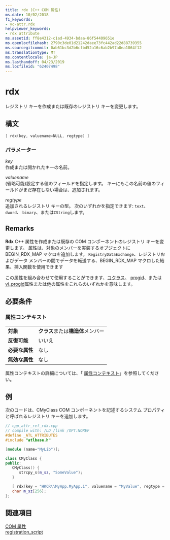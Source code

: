 ```yaml
---
title: rdx (C++ COM 属性)
ms.date: 10/02/2018
f1_keywords:
- vc-attr.rdx
helpviewer_keywords:
- rdx attribute
ms.assetid: ff8e4312-c1ad-4934-bdaa-86f54409651e
ms.openlocfilehash: 2790c3de01d21242daee73fc442ad22d88739355
ms.sourcegitcommit: 0ab61bc3d2b6cfbd52a16c6ab2b97a8ea1864f12
ms.translationtype: MT
ms.contentlocale: ja-JP
ms.lasthandoff: 04/23/2019
ms.locfileid: "62407498"
---
```

# <a name="rdx"></a>rdx

レジストリ キーを作成または既存のレジストリ キーを変更します。

## <a name="syntax"></a>構文

```cpp
[ rdx(key, valuename=NULL, regtype) ]
```

### <a name="parameters"></a>パラメーター

*key*<br/>
作成または開かれたキーの名前。

*valuename*<br/>
(省略可能)設定する値のフィールドを指定します。 キーにもこの名前の値のフィールドがまだ存在しない場合は、追加されます。

*regtype*<br/>
追加されるレジストリ キーの型。 次のいずれかを指定できます: `text`、 `dword`、 `binary`、または`CString`します。

## <a name="remarks"></a>Remarks

**Rdx** C++ 属性を作成または既存の COM コンポーネントのレジストリ キーを変更します。 属性は、対象のメンバーを実装するオブジェクトに BEGIN_RDX_MAP マクロを追加します。 `RegistryDataExchange`、レジストリおよびデータ メンバーの間でデータを転送する、BEGIN_RDX_MAP マクロした結果、挿入関数を使用できます

この属性を組み合わせて使用することができます、[コクラス](coclass.md)、 [progid](progid.md)、または[vi_progid](vi-progid.md)属性または他の属性をこれらのいずれかを意味します。

## <a name="requirements"></a>必要条件

### <a name="attribute-context"></a>属性コンテキスト

|||
|-|-|
|**対象**|**クラス**または**構造体**メンバー|
|**反復可能**|いいえ|
|**必要な属性**|なし|
|**無効な属性**|なし|

属性コンテキストの詳細については、「 [属性コンテキスト](cpp-attributes-com-net.md#contexts)」を参照してください。

## <a name="example"></a>例

次のコードは、CMyClass COM コンポーネントを記述するシステム プロパティと呼ばれるレジストリ キーを追加します。

```cpp
// cpp_attr_ref_rdx.cpp
// compile with: /LD /link /OPT:NOREF
#define _ATL_ATTRIBUTES
#include "atlbase.h"

[module (name="MyLib")];

class CMyClass {
public:
   CMyClass() {
      strcpy_s(m_sz, "SomeValue");
   }

   [ rdx(key = "HKCR\\MyApp.MyApp.1", valuename = "MyValue", regtype = "text")]
   char m_sz[256];
};
```

## <a name="see-also"></a>関連項目

[COM 属性](com-attributes.md)<br/>
[registration_script](registration-script.md)